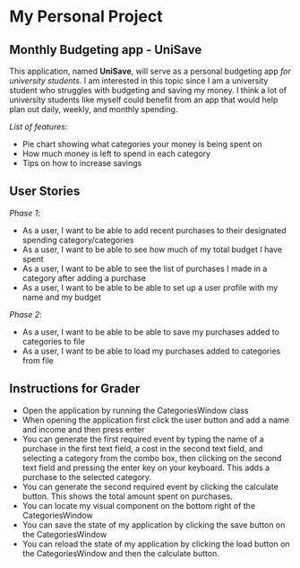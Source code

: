 # My Personal Project

## Monthly Budgeting app - UniSave

This application, named **UniSave**, will serve as a personal budgeting app *for 
university students*. I am interested in this topic since I am 
a university student who struggles with budgeting and saving 
my money. I think a lot of university students like myself 
could benefit from an app that would help plan out daily, 
weekly, and monthly spending. 

*List of features*:
- Pie chart showing what categories your money is being spent on
- How much money is left to spend in each category
- Tips on how to increase savings 

## User Stories 

*Phase 1*:
- As a user, I want to be able to add recent purchases to their designated spending category/categories
- As a user, I want to be able to see how much of my total budget I have spent  
- As a user, I want to be able to see the list of purchases I made in a category after adding a purchase 
- As a user, I want to be able to be able to set up a user profile with my name and my budget 

*Phase 2*:
- As a user, I want to be able to be able to save my purchases added to categories to file
- As a user, I want to be able to load my purchases added to categories from file 

## Instructions for Grader
- Open the application by running the CategoriesWindow class
- When opening the application first click the user button and add a name and income and then press enter
- You can generate the first required event by typing the name of a purchase in the first text field, a cost in the second text field, and selecting a category from the combo box, then clicking on the second text field and pressing the enter key on your keyboard. This adds a purchase to the selected category.
- You can generate the second required event by clicking the calculate button. This shows the total amount spent on purchases. 
- You can locate my visual component on the bottom right of the CategoriesWindow
- You can save the state of my application by clicking the save button on the CategoriesWindow
- You can reload the state of my application by clicking the load button on the CategoriesWindow and then the calculate button.